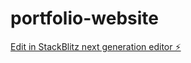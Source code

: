 # portfolio-website

[Edit in StackBlitz next generation editor ⚡️](https://stackblitz.com/~/github.com/GokulRG/portfolio-website)